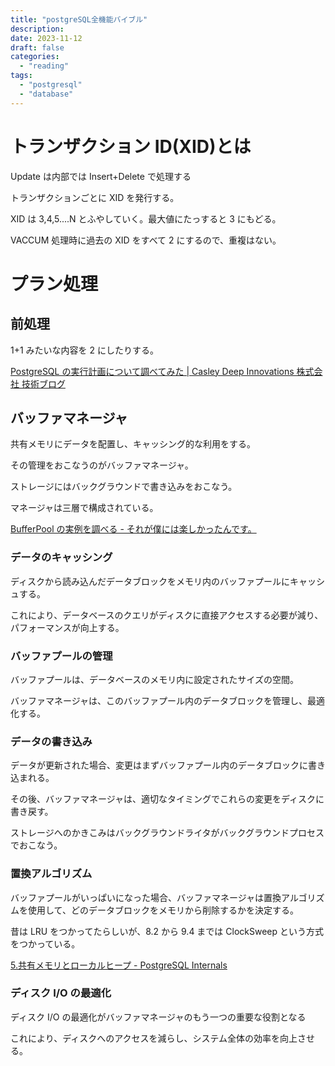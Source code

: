 ```yaml
---
title: "postgreSQL全機能バイブル"
description:
date: 2023-11-12
draft: false
categories:
  - "reading"
tags:
  - "postgresql"
  - "database"
---
```


# トランザクション ID(XID)とは

Update は内部では Insert+Delete で処理する

トランザクションごとに XID を発行する。

XID は 3,4,5....N とふやしていく。最大値にたっすると 3 にもどる。

VACCUM 処理時に過去の XID をすべて 2 にするので、重複はない。

# プラン処理

## 前処理

1+1 みたいな内容を 2 にしたりする。

[PostgreSQL の実行計画について調べてみた | Casley Deep Innovations 株式会社 技術ブログ](https://www.casleydi.com/blog/engineer/259/)

## バッファマネージャ

共有メモリにデータを配置し、キャッシング的な利用をする。

その管理をおこなうのがバッファマネージャ。

ストレージにはバックグラウンドで書き込みをおこなう。

マネージャは三層で構成されている。

[BufferPool の実例を調べる - それが僕には楽しかったんです。](https://rabbitfoot141.hatenablog.com/entry/2019/12/10/000000)

### データのキャッシング

ディスクから読み込んだデータブロックをメモリ内のバッファプールにキャッシュする。

これにより、データベースのクエリがディスクに直接アクセスする必要が減り、パフォーマンスが向上する。

### バッファプールの管理

バッファプールは、データベースのメモリ内に設定されたサイズの空間。

バッファマネージャは、このバッファプール内のデータブロックを管理し、最適化する。

### データの書き込み

データが更新された場合、変更はまずバッファプール内のデータブロックに書き込まれる。

その後、バッファマネージャは、適切なタイミングでこれらの変更をディスクに書き戻す。

ストレージへのかきこみはバックグラウンドライタがバックグラウンドプロセスでおこなう。

### 置換アルゴリズム

バッファプールがいっぱいになった場合、バッファマネージャは置換アルゴリズムを使用して、どのデータブロックをメモリから削除するかを決定する。

昔は LRU をつかってたらしいが、8.2 から 9.4 までは ClockSweep という方式をつかっている。

[5.共有メモリとローカルヒープ - PostgreSQL Internals](https://www.postgresqlinternals.org/chapter5/)

### ディスク I/O の最適化

ディスク I/O の最適化がバッファマネージャのもう一つの重要な役割となる

これにより、ディスクへのアクセスを減らし、システム全体の効率を向上させる。
